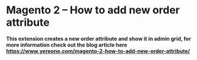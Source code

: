 # Magento 2 – How to add new order attribute
**This extension creates a new order attribute and show it in admin grid, for more information check out the blog article here https://www.yereone.com/magento-2-how-to-add-new-order-attribute/** 
